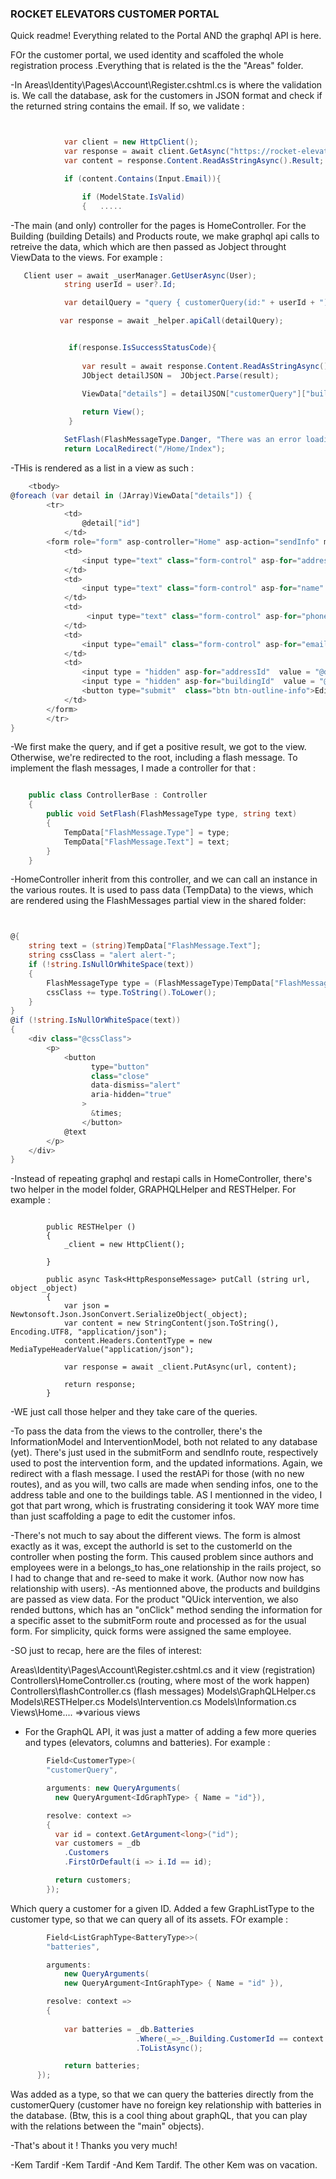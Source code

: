 ### ROCKET ELEVATORS CUSTOMER PORTAL ####

Quick readme! Everything related to the Portal AND the graphql API is here. 

FOr the customer portal, we used identity and scaffoled the whole registration process .Everything that is related is the the "Areas" folder.

-In Areas\Identity\Pages\Account\Register.cshtml.cs is where the validation is. We call the database, ask for the customers in JSON format and check if the returned string 
contains the email. If so, we validate :

```csharp


            var client = new HttpClient();
            var response = await client.GetAsync("https://rocket-elevators-rest-api.azurewebsites.net/api/customers");
            var content = response.Content.ReadAsStringAsync().Result;

            if (content.Contains(Input.Email)){

                if (ModelState.IsValid)
                {   .....
```

-The main (and only) controller for the pages is HomeController. For the Building (building Details) and Products route, we make graphql api calls to retreive the data, which 
which are then passed as Jobject throught ViewData to the views. For example :

```csharp
   Client user = await _userManager.GetUserAsync(User);
            string userId = user?.Id;

            var detailQuery = "query { customerQuery(id:" + userId + "){buildings{id admContactPhone admContactMail admContactName address{id address1}}}}";

           var response = await _helper.apiCall(detailQuery);


             if(response.IsSuccessStatusCode){
                
                var result = await response.Content.ReadAsStringAsync();
                JObject detailJSON =  JObject.Parse(result);

                ViewData["details"] = detailJSON["customerQuery"]["buildings"];
           
                return View();
             }

            SetFlash(FlashMessageType.Danger, "There was an error loading your page.");
            return LocalRedirect("/Home/Index");
```
-THis is rendered as a list in a view as such :

```csharp
    <tbody>
@foreach (var detail in (JArray)ViewData["details"]) {
        <tr>
            <td>
                @detail["id"]
            </td>
        <form role="form" asp-controller="Home" asp-action="sendInfo" method="post">
            <td>
                <input type="text" class="form-control" asp-for="address" aria-describedby="emailHelp" value = "@detail["address"]["address1"]" >
            </td>
            <td>
                <input type="text" class="form-control" asp-for="name" aria-describedby="emailHelp" value = "@detail["admContactName"]" >
            </td>
            <td>
                 <input type="text" class="form-control" asp-for="phone" aria-describedby="emailHelp" value = "@detail["admContactPhone"]" >
            </td>
            <td>
                <input type="email" class="form-control" asp-for="email" aria-describedby="emailHelp" value = "@detail["admContactMail"]" >
            </td>
            <td>
                <input type = "hidden" asp-for="addressId"  value = "@detail["address"]["id"]" >
                <input type = "hidden" asp-for="buildingId"  value = "@detail["id"]" >
                <button type="submit"  class="btn btn-outline-info">Edit Info</button>
            </td>
        </form>
        </tr>
}

```
-We first make the query, and if get a positive result, we got to the view. Otherwise, we're redirected to the root, including a flash message. To implement the flash
messages, I made a controller for that :

```csharp

    public class ControllerBase : Controller
    {
        public void SetFlash(FlashMessageType type, string text)
        {
            TempData["FlashMessage.Type"] = type;
            TempData["FlashMessage.Text"] = text;
        }
    }
```

-HomeController inherit from this controller, and we can call an instance in the various routes. It is used to pass data (TempData) to the views, which are rendered using the 
FlashMessages partial view in the shared folder:
```csharp


@{
    string text = (string)TempData["FlashMessage.Text"];
    string cssClass = "alert alert-";
    if (!string.IsNullOrWhiteSpace(text))
    {
        FlashMessageType type = (FlashMessageType)TempData["FlashMessage.Type"];
        cssClass += type.ToString().ToLower();
    }
}
@if (!string.IsNullOrWhiteSpace(text))
{
    <div class="@cssClass">
        <p>
            <button
                  type="button"
                  class="close"
                  data-dismiss="alert"
                  aria-hidden="true"
                >
                  &times;
                </button>
            @text
        </p>
    </div>
}
```

-Instead of repeating graphql and restapi calls in HomeController, there's two helper in the model folder, GRAPHQLHelper and RESTHelper. For example :

```chsarp

        public RESTHelper ()
        {
            _client = new HttpClient();
 
        }

        public async Task<HttpResponseMessage> putCall (string url, object _object)
        {
            var json = Newtonsoft.Json.JsonConvert.SerializeObject(_object);
            var content = new StringContent(json.ToString(), Encoding.UTF8, "application/json");
            content.Headers.ContentType = new MediaTypeHeaderValue("application/json");

            var response = await _client.PutAsync(url, content);

            return response;
        }
```
-WE just call those helper and they take care of the queries.

-To pass the data from the views to the controller, there's the InformationModel and InterventionModel, both not related to any database (yet). There's just used 
in the submitForm and sendInfo route, respectively used to post the intervention form, and the updated informations. Again, we redirect with a flash message. 
I used the restAPi for those (with no new routes), and as you will, two calls are made when sending infos, one to the address table and one to the buildings table.
AS I mentionned in the video, I got that part wrong, which is frustrating considering it took WAY more time than just scaffolding a page to edit the customer infos. 

-There's not much to say about the different views. The form is almost exactly as it was, except the authorId is set to the customerId on the controller when posting the form.
This caused problem since authors and employees were in a belongs_to has_one relationship in the rails project, so I had to change that and re-seed to make it work. (Author now 
now has relationship with users).
-As mentionned above, the products and buildgins are passed as view data. For the product "QUick intervention, we also rended buttons, which has an "onClick" method sending the
information for a specific asset to the submitForm route and processed as for the usual form. For simplicity, quick forms were assigned the same employee.

-SO just to recap, here are the files of interest:

Areas\Identity\Pages\Account\Register.cshtml.cs and it view (registration)
Controllers\HomeController.cs (routing, where most of the work happen)
Controllers\flashController.cs (flash messages)
Models\GraphQLHelper.cs
Models\RESTHelper.cs
Models\Intervention.cs
Models\Information.cs
Views\Home\.... =>various views

- For the GraphQL API, it was just a matter of adding a few more queries and types (elevators, columns and batteries). For example :

```csharp
        Field<CustomerType>(
        "customerQuery",

        arguments: new QueryArguments(
          new QueryArgument<IdGraphType> { Name = "id"}),

        resolve: context =>
        {
          var id = context.GetArgument<long>("id");
          var customers = _db
            .Customers
            .FirstOrDefault(i => i.Id == id);

          return customers;
        });
```
Which query a customer for a given ID. Added a few GraphListType to the customer type, so that we can query all of its assets. FOr example : 
```csharp
        Field<ListGraphType<BatteryType>>(
        "batteries",

        arguments: 
            new QueryArguments(
            new QueryArgument<IntGraphType> { Name = "id" }),

        resolve: context => 
        {
            
            var batteries = _db.Batteries
                            .Where(_=>_.Building.CustomerId == context.Source.Id)
                            .ToListAsync();

            return batteries;
      });
```
Was added as a type, so that we can query the batteries directly from the customerQuery (customer have no foreign key relationship with batteries in the database.
(Btw, this is a cool thing about graphQL, that you can play with the relations between the "main" objects).


-That's about it ! Thanks you very much!


-Kem Tardif
-Kem Tardif
-And Kem Tardif. The other Kem was on vacation.

